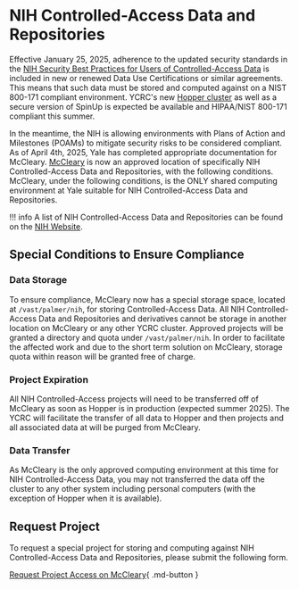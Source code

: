 # NIH Controlled-Access Data and Repositories

Effective January 25, 2025, adherence to the updated security standards in the [NIH Security Best Practices for Users of Controlled-Access Data](https://sharing.nih.gov/sites/default/files/flmngr/NIH-Security-BPs-for-Users-of-Controlled-Access-Data.pdf) is included in new or renewed Data Use Certifications or similar agreements. This means that such data must be stored and computed against on a NIST 800-171 compliant environment. YCRC's new [Hopper cluster](/clusters/hopper) as well as a secure version of SpinUp is expected be available and HIPAA/NIST 800-171 compliant this summer. 

In the meantime, the NIH is allowing environments with Plans of Action and Milestones (POAMs) to mitigate security risks to be considered compliant. As of April 4th, 2025, Yale has completed appropriate documentation for McCleary. [McCleary](/clusters/mccleary) is now an approved location of specifically NIH Controlled-Access Data and Repositories, with the following conditions. McCleary, under the following conditions, is the ONLY shared computing environment at Yale suitable for NIH Controlled-Access Data and Repositories.

!!! info
	A list of NIH Controlled-Access Data and Repositories can be found on the [NIH Website](https://sharing.nih.gov/accessing-data/NIH-security-best-practices).



## Special Conditions to Ensure Compliance

### Data Storage

To ensure compliance, McCleary now has a special storage space, located at `/vast/palmer/nih`, for storing Controlled-Access Data. All NIH Controlled-Access Data and Repositories and derivatives cannot be storage in another location on McCleary or any other YCRC cluster. Approved projects will be granted a directory and quota under `/vast/palmer/nih`. In order to facilitate the affected work and due to the short term solution on McCleary, storage quota within reason will be granted free of charge.

### Project Expiration

All NIH Controlled-Access projects will need to be transferred off of McCleary as soon as Hopper is in production (expected summer 2025). The YCRC will facilitate the transfer of all data to Hopper and then projects and all associated data at will be purged from McCleary.

### Data Transfer

As McCleary is the only approved computing environment at this time for NIH Controlled-Access Data, you may not transferred the data off the cluster to any other system including personal computers (with the exception of Hopper when it is available).


## Request Project

To request a special project for storing and computing against NIH Controlled-Access Data and Repositories, please submit the following form.

[Request Project Access on McCleary](https://forms.gle/42Uc4YwRPNwHKq8Y8){ .md-button }